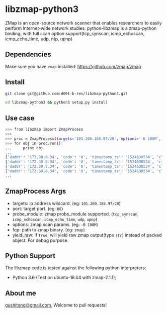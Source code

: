 libzmap-python3
===============

ZMap is an open-source network scanner that enables researchers to easily perform Internet-wide network studies. 
python-libzmap is a zmap-python binding, with full scan option support(tcp_synscan, icmp_echoscan, icmp_echo_time, udp, ntp, upnp)

Dependencies
------------

Make sure you have `zmap` installed: https://github.com/zmap/zmap


Install
--------

```bash
git clone git@github.com:d00t-b-res/libzmap-python3.git
```

```bash
cd libzmap-python3 && python3 setup.py install
```


Use case
-------

```bash
>>> from libzmap import ZmapProcess
>>> 
>>> proc = ZmapProcess(targets='101.200.188.97/20', options='-B 100M', probe_module='icmp_echoscan')
>>> for obj in proc.run():
...     print obj
... 
{'daddr': '172.30.8.34', 'code': '0', 'timestamp_ts': '1524630534', 'classification': 'echoreply', 'seq': '0', 'timestamp_us': '196136\n', 'saddr': '101.200.178.99', 'success': '1', 'icmp_id': '50011', 'saddr_raw': '1672661093', 'repeat': '0', 'ttl': '52', 'ipid': '20469', 'daddr_raw': '570957484', 'type': '0', 'cooldown': '1', 'timestamp_str': '2018-04-25T12:28:54.196+0800'}
{'daddr': '172.30.8.34', 'code': '0', 'timestamp_ts': '1524630534', 'classification': 'echoreply', 'seq': '0', 'timestamp_us': '196183\n', 'saddr': '101.200.176.161', 'success': '1', 'icmp_id': '25116', 'saddr_raw': '2712717413', 'repeat': '0', 'ttl': '52', 'ipid': '38111', 'daddr_raw': '570957484', 'type': '0', 'cooldown': '1', 'timestamp_str': '2018-04-25T12:28:54.196+0800'}
{'daddr': '172.30.8.34', 'code': '0', 'timestamp_ts': '1524630534', 'classification': 'echoreply', 'seq': '0', 'timestamp_us': '196199\n', 'saddr': '101.200.188.190', 'success': '1', 'icmp_id': '9652', 'saddr_raw': '3200043109', 'repeat': '0', 'ttl': '52', 'ipid': '45756', 'daddr_raw': '570957484', 'type': '0', 'cooldown': '1', 'timestamp_str': '2018-04-25T12:28:54.196+0800'}
{'daddr': '172.30.8.34', 'code': '0', 'timestamp_ts': '1524630534', 'classification': 'echoreply', 'seq': '0', 'timestamp_us': '196216\n', 'saddr': '101.200.177.21', 'success': '1', 'icmp_id': '59041', 'saddr_raw': '363972709', 'repeat': '0', 'ttl': '52', 'ipid': '63177', 'daddr_raw': '570957484', 'type': '0', 'cooldown': '1', 'timestamp_str': '2018-04-25T12:28:54.196+0800'}
...
```

ZmapProcess Args
------------------
* targets: ip address wildcard. (eg: `101.200.188.97/20`)
* port: target port. (eg: `80`)
* probe_module: zmap probe_module supported. (`tcp_synscan`, `icmp_echoscan`, `icmp_echo_time`,  `udp`, `upnp`)
* options: zmap scan params. (eg: `-B 100M`)
* fqp: path to zmap binary. (eg: `zmap`)
* yield_raw: if `True`, will yield raw zmap output(type `str`) instead of packed object. For debug purpose.


Python Support
--------------

The libzmap code is tested against the following python interpreters:

- Python 3.6 (Test on ubuntu-18.04 with zmap-2.1.1);


About me
------------

gushitong@gmail.com, Welcome to pull requests! 
